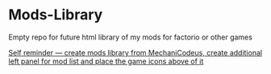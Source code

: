 # Mods-Library

Empty repo for future html library of my mods for factorio or other games

[Self reminder — create mods library from MechaniCodeus, create additional left panel for mod list and place the game icons above of it](https://github.com/DemerNkardaz/MechaniCodeus)
